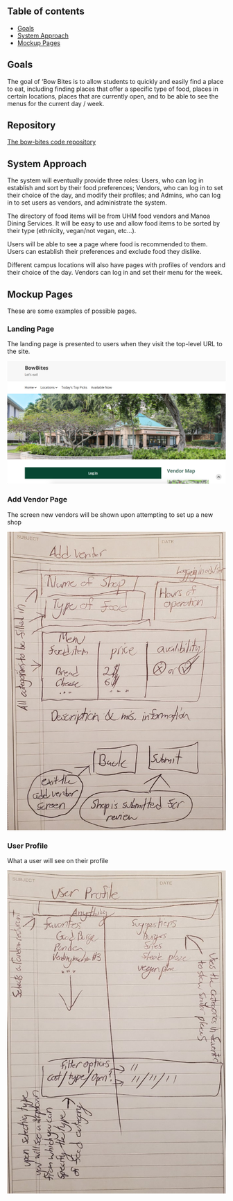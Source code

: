 ## Table of contents

* [Goals](#goals)
* [System Approach](#system-approach)
* [Mockup Pages](#mockup-pages)


## Goals

The goal of ‘Bow Bites is to allow students to quickly and easily find a place to eat, including finding places that offer a specific type of food, places in certain locations, places that are currently open, and to be able to see the menus for the current day / week.

## Repository

[The bow-bites code repository](https://github.com/bow-bites/bow-bites)

## System Approach

The system will eventually provide three roles: Users, who can log in establish and sort by their food preferences; Vendors, who can log in to set their choice of the day, and modify their profiles; and Admins, who can log in to set users as vendors, and administrate the system. 

The directory of food items will be from UHM food vendors and Manoa Dining Services. It will be easy to use and allow food items to be sorted by their type (ethnicity, vegan/not vegan, etc...).

Users will be able to see a page where food is recommended to them. Users can establish their preferences and exclude food they dislike. 

Different campus locations will also have pages with profiles of vendors and their choice of the day. Vendors can log in and set their menu for the week.

## Mockup Pages

These are some examples of possible pages.

### Landing Page

The landing page is presented to users when they visit the top-level URL to the site.

![](images/mockup-landing.png)


### Add Vendor Page 

The screen new vendors will be shown upon attempting to set up a new shop

![](images/addVendor.jpg)

### User Profile

What a user will see on their profile

![](images/userProfile.jpg)

